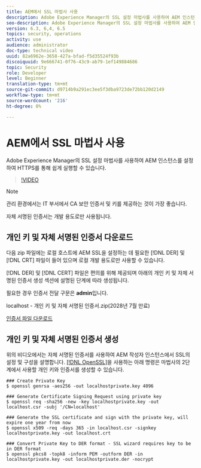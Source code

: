 ```yaml
---
title: AEM에서 SSL 마법사 사용
description: Adobe Experience Manager의 SSL 설정 마법사를 사용하여 AEM 인스턴스를 설정하여 HTTPS를 통해 쉽게 실행할 수 있습니다.
seo-description: Adobe Experience Manager의 SSL 설정 마법사를 사용하여 AEM 인스턴스를 설정하여 HTTPS를 통해 쉽게 실행할 수 있습니다.
version: 6.3, 6,4, 6.5
topics: security, operations
activity: use
audience: administrator
doc-type: technical video
uuid: 82a6962e-3658-427a-bfad-f5d35524f93b
discoiquuid: 9e666741-0f76-43c9-ab79-1ef149884686
topic: Security
role: Developer
level: Beginner
translation-type: tm+mt
source-git-commit: d9714b9a291ec3ee5f3dba9723de72bb120d2149
workflow-type: tm+mt
source-wordcount: '216'
ht-degree: 0%

---
```



# AEM에서 SSL 마법사 사용

Adobe Experience Manager의 SSL 설정 마법사를 사용하여 AEM 인스턴스를 설정하여 HTTPS를 통해 쉽게 실행할 수 있습니다.

>[!VIDEO](https://video.tv.adobe.com/v/17993/?quality=12&learn=on)

>[!NOTE]
>
>관리 환경에서는 IT 부서에서 CA 보안 인증서 및 키를 제공하는 것이 가장 좋습니다.
>
>자체 서명된 인증서는 개발 용도로만 사용됩니다.

## 개인 키 및 자체 서명된 인증서 다운로드

다음 zip 파일에는 로컬 호스트에 AEM SSL을 설정하는 데 필요한 [!DNL DER] 및 [!DNL CRT] 파일이 들어 있으며 로컬 개발 용도로만 사용할 수 있습니다.

[!DNL DER] 및 [!DNL CERT] 파일은 편의를 위해 제공되며 아래의 개인 키 및 자체 서명된 인증서 생성 섹션에 설명된 단계에 따라 생성됩니다.

필요한 경우 인증서 전달 구문은 **admin**&#x200B;입니다.

localhost - 개인 키 및 자체 서명된 인증서.zip(2028년 7월 만료)

[인증서 파일 다운로드](assets/use-the-ssl-wizard/certificate.zip)

## 개인 키 및 자체 서명된 인증서 생성

위의 비디오에서는 자체 서명된 인증서를 사용하여 AEM 작성자 인스턴스에서 SSL의 설정 및 구성을 설명합니다. [[!DNL OpenSSL]](https://www.openssl.org/)을 사용하는 아래 명령은 마법사의 2단계에서 사용할 개인 키와 인증서를 생성할 수 있습니다.

```shell
### Create Private Key
$ openssl genrsa -aes256 -out localhostprivate.key 4096

### Generate Certificate Signing Request using private key
$ openssl req -sha256 -new -key localhostprivate.key -out localhost.csr -subj '/CN=localhost'

### Generate the SSL certificate and sign with the private key, will expire one year from now
$ openssl x509 -req -days 365 -in localhost.csr -signkey localhostprivate.key -out localhost.crt

### Convert Private Key to DER format - SSL wizard requires key to be in DER format
$ openssl pkcs8 -topk8 -inform PEM -outform DER -in localhostprivate.key -out localhostprivate.der -nocrypt
```
